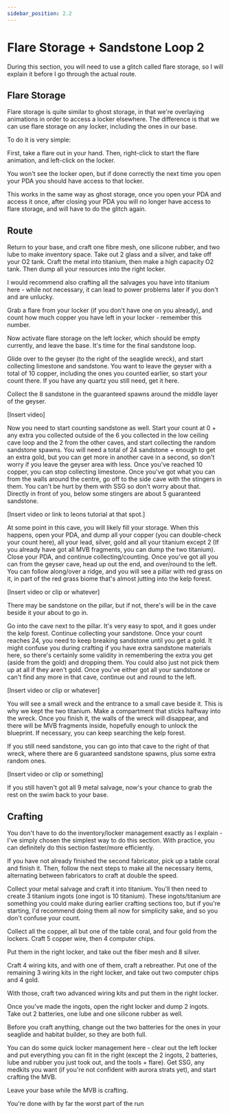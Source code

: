 ```yaml
---
sidebar_position: 2.2
---
```


# Flare Storage + Sandstone Loop 2

During this section, you will need to use a glitch called flare storage, so I will explain it before I go through the actual route.

## Flare Storage

Flare storage is quite similar to ghost storage, in that we're overlaying animations in order to access a locker elsewhere. The difference is that we can use flare storage on any locker, including the ones in our base.

To do it is very simple:

First, take a flare out in your hand. Then, right-click to start the flare animation, and left-click on the locker.

You won't see the locker open, but if done correctly the next time you open your PDA you should have access to that locker.

This works in the same way as ghost storage, once you open your PDA and access it once, after closing your PDA you will no longer have access to flare storage, and will have to do the glitch again.

## Route

Return to your base, and craft one fibre mesh, one silicone rubber, and two lube to make inventory space. Take out 2 glass and a silver, and take off your O2 tank. Craft the metal into titanium, then make a high capacity O2 tank. Then dump all your resources into the right locker.

I would recommend also crafting all the salvages you have into titanium here - while not necessary, it can lead to power problems later if you don't and are unlucky.

Grab a flare from your locker (if you don't have one on you already), and count how much copper you have left in your locker - remember this number.

Now activate flare storage on the left locker, which should be empty currently, and leave the base. It's time for the final sandstone loop.

Glide over to the geyser (to the right of the seaglide wreck), and start collecting limestone and sandstone. You want to leave the geyser with a total of 10 copper, including the ones you counted earlier, so start your count there. If you have any quartz you still need, get it here.

Collect the 8 sandstone in the guaranteed spawns around the middle layer of the geyser.

[Insert video]

Now you need to start counting sandstone as well. Start your count at 0 + any extra you collected outside of the 6 you collected in the low ceiling cave loop and the 2 from the other caves, and start collecting the random sandstone spawns. You will need a total of 24 sandstone + enough to get an extra gold, but you can get more in another cave in a second, so don't worry if you leave the geyser area with less. Once you've reached 10 copper, you can stop collecting limestone. Once you've got what you can from the walls around the centre, go off to the side cave with the stingers in them. You can't be hurt by them with SSG so don't worry about that. Directly in front of you, below some stingers are about 5 guaranteed sandstone.

[Insert video or link to leons tutorial at that spot.]

At some point in this cave, you will likely fill your storage. When this happens, open your PDA, and dump all your copper (you can double-check your count here), all your lead, silver, gold and all your titanium except 2 (If you already have got all MVB fragments, you can dump the two titanium). Close your PDA, and continue collecting/counting. Once you've got all you can from the geyser cave, head up out the end, and over/round to the left. You can follow along/over a ridge, and you will see a pillar with red grass on it, in part of the red grass biome that's almost jutting into the kelp forest.

[Insert video or clip or whatever]

There may be sandstone on the pillar, but if not, there's will be in the cave beside it your about to go in.

Go into the cave next to the pillar. It's very easy to spot, and it goes under the kelp forest. Continue collecting your sandstone. Once your count reaches 24, you need to keep breaking sandstone until you get a gold. It might confuse you during crafting if you have extra sandstone materials here, so there's certainly some validity in remembering the extra you get (aside from the gold) and dropping them. You could also just not pick them up at all if they aren't gold. Once you've either got all your sandstone or can't find any more in that cave, continue out and round to the left.

[Insert video or clip or whatever]

You will see a small wreck and the entrance to a small cave beside it. This is why we kept the two titanium. Make a compartment that sticks halfway into the wreck. Once you finish it, the walls of the wreck will disappear, and there will be MVB fragments inside, hopefully enough to unlock the blueprint. If necessary, you can keep searching the kelp forest.

If you still need sandstone, you can go into that cave to the right of that wreck, where there are 6 guaranteed sandstone spawns, plus some extra random ones.

[Insert video or clip or something]

If you still haven't got all 9 metal salvage, now's your chance to grab the rest on the swim back to your base.

## Crafting

You don't have to do the inventory/locker management exactly as I explain - I've simply chosen the simplest way to do this section. With practice, you can definitely do this section faster/more efficiently.

If you have not already finished the second fabricator, pick up a table coral and finish it. Then, follow the next steps to make all the necessary items, alternating between fabricators to craft at double the speed.

Collect your metal salvage and craft it into titanium. You'll then need to create 3 titanium ingots (one ingot is 10 titanium). These ingots/titanium are something you could make during earlier crafting sections too, but if you're starting, I'd recommend doing them all now for simplicity sake, and so you don't confuse your count.

Collect all the copper, all but one of the table coral, and four gold from the lockers. Craft 5 copper wire, then 4 computer chips.

Put them in the right locker, and take out the fiber mesh and 8 silver.

Craft 4 wiring kits, and with one of them, craft a rebreather. Put one of the remaining 3 wiring kits in the right locker, and take out two computer chips and 4 gold.

With those, craft two advanced wiring kits and put them in the right locker.

Once you've made the ingots, open the right locker and dump 2 ingots. Take out 2 batteries, one lube and one silicone rubber as well.

Before you craft anything, change out the two batteries for the ones in your seaglide and habitat builder, so they are both full.

You can do some quick locker management here - clear out the left locker and put everything you can fit in the right (except the 2 ingots, 2 batteries, lube and rubber you just took out, and the tools + flare). Get SSG, any medkits you want (if you're not confident with aurora strats yet), and start crafting the MVB.

Leave your base while the MVB is crafting.

You're done with by far the worst part of the run
